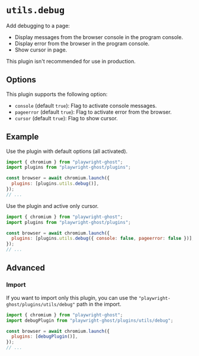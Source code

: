 # `utils.debug`

Add debugging to a page:

- Display messages from the browser console in the program console.
- Display error from the browser in the program console.
- Show cursor in page.

This plugin isn't recommended for use in production.

## Options

This plugin supports the following option:

- `console` (default `true`): Flag to activate console messages.
- `pageerror` (default `true`): Flag to activate error from the browser.
- `cursor` (default `true`): Flag to show cursor.

## Example

Use the plugin with default options (all activated).

```javascript
import { chromium } from "playwright-ghost";
import plugins from "playwright-ghost/plugins";

const browser = await chromium.launch({
  plugins: [plugins.utils.debug()],
});
// ...
```

Use the plugin and active only cursor.

```javascript
import { chromium } from "playwright-ghost";
import plugins from "playwright-ghost/plugins";

const browser = await chromium.launch({
  plugins: [plugins.utils.debug({ console: false, pageerror: false })],
});
// ...
```

## Advanced

### Import

If you want to import only this plugin, you can use the
`"playwright-ghost/plugins/utils/debug"` path in the import.

```javascript
import { chromium } from "playwright-ghost";
import debugPlugin from "playwright-ghost/plugins/utils/debug";

const browser = await chromium.launch({
  plugins: [debugPlugin()],
});
// ...
```
